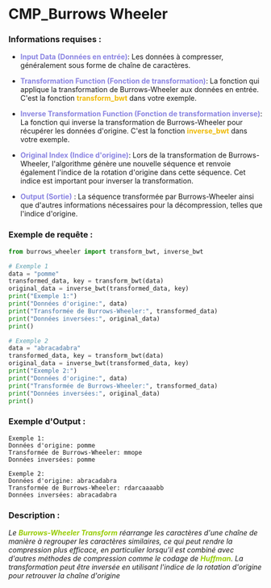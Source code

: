 # CMP_Burrows Wheeler

### Informations requises : 

 - <span style="color: #8A84E2">**Input Data (Données en entrée)**</span>: Les données à compresser, généralement sous forme de chaîne de caractères.

 - <span style="color: #8A84E2">**Transformation Function (Fonction de transformation)**</span>: La fonction qui applique la transformation de Burrows-Wheeler aux données en entrée. C'est la fonction <span style="color: #EEB902">**transform_bwt**</span> dans votre exemple.

 - <span style="color: #8A84E2">**Inverse Transformation Function (Fonction de transformation inverse)**</span>: La fonction qui inverse la transformation de Burrows-Wheeler pour récupérer les données d'origine. C'est la fonction <span style="color: #EEB902">**inverse_bwt**</span> dans votre exemple.

 - <span style="color: #8A84E2">**Original Index (Indice d'origine)**</span>: Lors de la transformation de Burrows-Wheeler, l'algorithme génère une nouvelle séquence et renvoie également l'indice de la rotation d'origine dans cette séquence. Cet indice est important pour inverser la transformation.

 - <span style="color: #8A84E2"> **Output (Sortie)** </span>: La séquence transformée par Burrows-Wheeler ainsi que d'autres informations nécessaires pour la décompression, telles que l'indice d'origine.

### Exemple de requête : 

```py
from burrows_wheeler import transform_bwt, inverse_bwt

# Exemple 1
data = "pomme"
transformed_data, key = transform_bwt(data)
original_data = inverse_bwt(transformed_data, key)
print("Exemple 1:")
print("Données d'origine:", data)
print("Transformée de Burrows-Wheeler:", transformed_data)
print("Données inversées:", original_data)
print()

# Exemple 2
data = "abracadabra"
transformed_data, key = transform_bwt(data)
original_data = inverse_bwt(transformed_data, key)
print("Exemple 2:")
print("Données d'origine:", data)
print("Transformée de Burrows-Wheeler:", transformed_data)
print("Données inversées:", original_data)
print()
```

### Exemple d'Output : 
```
Exemple 1:
Données d'origine: pomme
Transformée de Burrows-Wheeler: mmope
Données inversées: pomme

Exemple 2:
Données d'origine: abracadabra
Transformée de Burrows-Wheeler: rdarcaaaabb
Données inversées: abracadabra
```

### Description : 

*Le <span style="color: #97CC04">**Burrows-Wheeler Transform**</span> réarrange les caractères d'une chaîne de manière à regrouper les caractères similaires, ce qui peut rendre la compression plus efficace, en particulier lorsqu'il est combiné avec d'autres méthodes de compression comme le codage de <span style="color: #97CC04">**Huffman**</span>. La transformation peut être inversée en utilisant l'indice de la rotation d'origine pour retrouver la chaîne d'origine*
